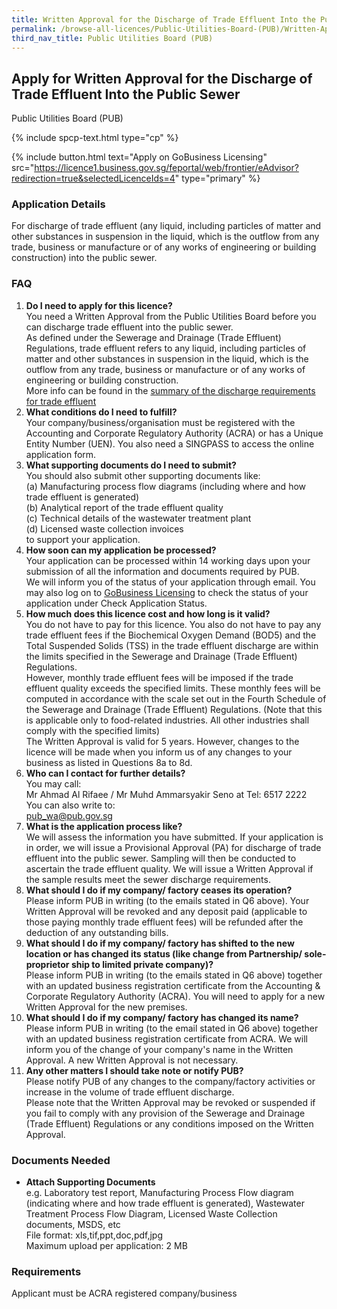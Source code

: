 ```yaml
---
title: Written Approval for the Discharge of Trade Effluent Into the Public Sewer
permalink: /browse-all-licences/Public-Utilities-Board-(PUB)/Written-Approval-for-the-Discharge-of-Trade-Effluent-Into-the-Public-Sewer
third_nav_title: Public Utilities Board (PUB)
---
```


## Apply for Written Approval for the Discharge of Trade Effluent Into the Public Sewer

Public Utilities Board (PUB)

{% include spcp-text.html type="cp" %}

{% include button.html text="Apply on GoBusiness Licensing" src="https://licence1.business.gov.sg/feportal/web/frontier/eAdvisor?redirection=true&selectedLicenceIds=4" type="primary" %}

<H3>Application Details</H3>

<p>For discharge of trade effluent (any liquid, including particles of matter and other substances in suspension in the liquid, which is the outflow from any trade, business or manufacture or of any works of engineering or building construction) into the public sewer.</p>
<h3>FAQ</h3>
<ol>
<li><strong>Do I need to apply for this licence?</strong><br />You need a Written Approval from the Public Utilities Board before you can discharge trade effluent into the public sewer.<br />As defined under the Sewerage and Drainage (Trade Effluent) Regulations, trade effluent refers to any liquid, including particles of matter and other substances in suspension in the liquid, which is the outflow from any trade, business or manufacture or of any works of engineering or building construction.<br />More info can be found in the <a href=""https://www.pub.gov.sg/Documents/requirements_UW.pdf"" target=""_blank"" rel=""noopener"">summary of the discharge requirements for trade effluent</a></li>
<li><strong>What conditions do I need to fulfill?</strong><br />Your company/business/organisation must be registered with the Accounting and Corporate Regulatory Authority (ACRA) or has a Unique Entity Number (UEN). You also need a SINGPASS to access the online application form.</li>
<li><strong>What supporting documents do I need to submit?</strong><br />You should also submit other supporting documents like:<br />(a) Manufacturing process flow diagrams (including where and how trade effluent is generated)<br />(b) Analytical report of the trade effluent quality<br />(c) Technical details of the wastewater treatment plant<br />(d) Licensed waste collection invoices<br />to support your application.</li>
<li><strong>How soon can my application be processed?</strong><br />Your application can be processed within 14 working days upon your submission of all the information and documents required by PUB.<br />We will inform you of the status of your application through email. You may also log on to <a href=""http://www.business.gov.sg/licences"" target=""_blank"" rel=""noopener"">GoBusiness Licensing</a> to check the status of your application under Check Application Status.</li>
<li><strong>How much does this licence cost and how long is it valid?</strong><br />You do not have to pay for this licence. You also do not have to pay any trade effluent fees if the Biochemical Oxygen Demand (BOD5) and the Total Suspended Solids (TSS) in the trade effluent discharge are within the limits specified in the Sewerage and Drainage (Trade Effluent) Regulations.<br />However, monthly trade effluent fees will be imposed if the trade effluent quality exceeds the specified limits. These monthly fees will be computed in accordance with the scale set out in the Fourth Schedule of the Sewerage and Drainage (Trade Effluent) Regulations. (Note that this is applicable only to food-related industries. All other industries shall comply with the specified limits)<br />The Written Approval is valid for 5 years. However, changes to the licence will be made when you inform us of any changes to your business as listed in Questions 8a to 8d.</li>
<li><strong>Who can I contact for further details?</strong><br />You may call:<br />Mr Ahmad Al Rifaee / Mr Muhd Ammarsyakir Seno at Tel: <a>6517 2222</a><br />You can also write to:<br /><a title="" href="mailto:pub_wa@pub.gov.sg" target="_blank" rel="noopener">pub_wa@pub.gov.sg</a></li>
<li><strong>What is the application process like?</strong><br />We will assess the information you have submitted. If your application is in order, we will issue a Provisional Approval (PA) for discharge of trade effluent into the public sewer. Sampling will then be conducted to ascertain the trade effluent quality. We will issue a Written Approval if the sample results meet the sewer discharge requirements.</li>
<li><strong>What should I do if my company/ factory ceases its operation?</strong><br />Please inform PUB in writing (to the emails stated in Q6 above). Your Written Approval will be revoked and any deposit paid (applicable to those paying monthly trade effluent fees) will be refunded after the deduction of any outstanding bills.</li>
<li><strong>What should I do if my company/ factory has shifted to the new location or has changed its status (like change from Partnership/ sole-proprietor ship to limited private company)?</strong><br />Please inform PUB in writing (to the emails stated in Q6 above) together with an updated business registration certificate from the Accounting & Corporate Regulatory Authority (ACRA). You will need to apply for a new Written Approval for the new premises.</li>
<li><strong>What should I do if my company/ factory has changed its name?</strong><br />Please inform PUB in writing (to the email stated in Q6 above) together with an updated business registration certificate from ACRA. We will inform you of the change of your company's name in the Written Approval. A new Written Approval is not necessary.</li>
<li><strong>Any other matters I should take note or notify PUB?</strong><br />Please notify PUB of any changes to the company/factory activities or increase in the volume of trade effluent discharge.<br />Please note that the Written Approval may be revoked or suspended if you fail to comply with any provision of the Sewerage and Drainage (Trade Effluent) Regulations or any conditions imposed on the Written Approval.</li>
</ol>

<H3>Documents Needed</H3>

<ul>
<li><strong>Attach Supporting Documents</strong><br>
e.g. Laboratory test report, Manufacturing Process Flow diagram (indicating where and how trade effluent is generated), Wastewater Treatment Process Flow Diagram, Licensed Waste Collection documents, MSDS, etc<br>
File format: xls,tif,ppt,doc,pdf,jpg<br>
Maximum upload per application: 2 MB
</li>

</ul>



<H3>Requirements</H3>

<p>Applicant must be ACRA registered company/business</p>

